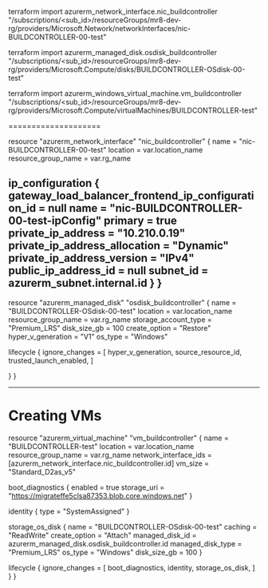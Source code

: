 terraform import azurerm_network_interface.nic_buildcontroller \
"/subscriptions/<sub_id>/resourceGroups/mr8-dev-rg/providers/Microsoft.Network/networkInterfaces/nic-BUILDCONTROLLER-00-test"


terraform import azurerm_managed_disk.osdisk_buildcontroller \
"/subscriptions/<sub_id>/resourceGroups/mr8-dev-rg/providers/Microsoft.Compute/disks/BUILDCONTROLLER-OSdisk-00-test"

terraform import azurerm_windows_virtual_machine.vm_buildcontroller \
"/subscriptions/<sub_id>/resourceGroups/mr8-dev-rg/providers/Microsoft.Compute/virtualMachines/BUILD­CONTROLLER-test"



====================

resource "azurerm_network_interface" "nic_buildcontroller" {
  name                = "nic-BUILDCONTROLLER-00-test"
  location            = var.location_name
  resource_group_name = var.rg_name

  ip_configuration {
    gateway_load_balancer_frontend_ip_configuration_id = null
    name                                               = "nic-BUILDCONTROLLER-00-test-ipConfig"
    primary                                            = true
    private_ip_address                                 = "10.210.0.19"
    private_ip_address_allocation                      = "Dynamic"
    private_ip_address_version                         = "IPv4"
    public_ip_address_id                               = null
    subnet_id                                          = azurerm_subnet.internal.id
  }
}
-------------------------

resource "azurerm_managed_disk" "osdisk_buildcontroller" {
  name                 = "BUILDCONTROLLER-OSdisk-00-test"
  location             = var.location_name
  resource_group_name  = var.rg_name
  storage_account_type = "Premium_LRS"
  disk_size_gb         = 100
  create_option        = "Restore"
  hyper_v_generation   = "V1"
  os_type              = "Windows"

  lifecycle {
    ignore_changes = [
      hyper_v_generation,
      source_resource_id,
      trusted_launch_enabled,
    ]

  }
}


---------------------------

# Creating VMs

resource "azurerm_virtual_machine" "vm_buildcontroller" {
  name                  = "BUILDCONTROLLER-test"
  location              = var.location_name
  resource_group_name   = var.rg_name
  network_interface_ids = [azurerm_network_interface.nic_buildcontroller.id]
  vm_size               = "Standard_D2as_v5"

  boot_diagnostics {
    enabled     = true
    storage_uri = "https://migrateffe5clsa87353.blob.core.windows.net"
  }

  identity {
    type = "SystemAssigned"
  }

  storage_os_disk {
    name              = "BUILDCONTROLLER-OSdisk-00-test"
    caching           = "ReadWrite"
    create_option     = "Attach"
    managed_disk_id   = azurerm_managed_disk.osdisk_buildcontroller.id
    managed_disk_type = "Premium_LRS"
    os_type           = "Windows"
    disk_size_gb      = 100
  }

  lifecycle {
    ignore_changes = [
      boot_diagnostics,
      identity,
      storage_os_disk,
    ]
  }
}









